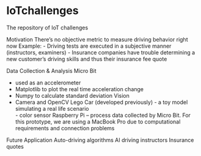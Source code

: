 # IoTchallenges
The repository of IoT challenges

Motivation
  There’s no objective metric to measure driving behavior right now
  Example: 
    - Driving tests are executed in a subjective manner (instructors, examiners)
    - Insurance companies have trouble determining a new customer’s driving skills and thus their insurance fee quote
    
Data Collection & Analysis
 Micro Bit  
   - used as an accelerometer
   - Matplotlib to plot the real time acceleration change
   - Numpy to calculate standard deviation 
Vision
   - Camera and OpenCV
 Lego Car (developed previously)
    - a toy model simulating a real life scenario    
    - color sensor
Raspberry Pi – process data collected by Micro Bit. For this prototype, we are using a MacBook Pro due to computational requirements and connection problems

Future Application
  Auto-driving algorithms
  AI driving instructors
  Insurance quotes
